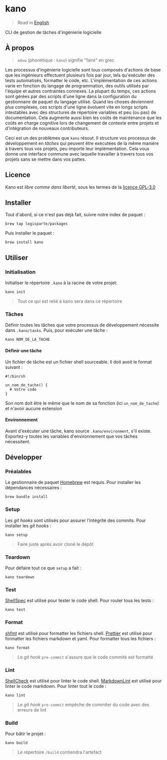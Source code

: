 # kano

> Read in [English](/docs/README.md)

CLI de gestion de tâches d'ingénierie logicielle

## À propos

> `κάνω` (phonétique : `káno`) signifie "faire" en grec

Les processus d'ingénierie logicielle sont tous composés d'actions de base que les ingénieurs
effectuent plusieurs fois par jour, tels qu'exécuter des tests automatisés, formatter le code,
etc. L'implémentation de ces actions varie en fonction du langage de programmation, des outils
utilisés par l'équipe et autres contraintes connexes. La plupart du temps, ces actions sont
gérées par des scripts d'une ligne dans la configuration du gestionnaire de paquet du langage
utilisé. Quand les choses deviennent plus complexes, ces scripts d'une ligne évoluent vite en
longs scripts intestables avec des structures de répertoire variables et peu (ou pas) de
documentation. Cela augmente aussi bien les coûts de maintenance que les coûts en charge
cognitive lors de changement de contexte entre projets et d'intégration de nouveaux
contributeurs.

Ceci est un des problèmes que `kano` résout. Il structure vos processus de développement en
_tâches_ qui peuvent être exécutées de la même manière à travers tous vos projets, peu importe
leur implémentation. Cela vous donne une interface commune avec laquelle travailler à travers
tous vos projets sans se mettre dans vos pattes.

## Licence

Kano est _libre comme dans liberté_, sous les termes de la [licence GPL-3.0](/LICENSE)

## Installer

Tout d'abord, si ce n'est pas déjà fait, suivre notre index de paquet :

```shell
brew tap logisparte/packages
```

Puis installer le paquet :

```shell
brew install kano
```

## Utiliser

### Initialisation

Initialiser le répertoire `.kano` à la racine de votre projet:

```shell
kano init
```

> Tout ce qui est relié à kano sera dans ce répertoire

### Tâches

Définir toutes les tâches que votre processus de développement nécessite dans `.kano/tasks`.
Puis, pour exécuter une tâche :

```shell
kano NOM_DE_LA_TACHE
```

#### Définir une tâche

Un fichier de tâche est un fichier shell sourceable. Il doit avoit le format suivant :

```shell
#!/bin/sh

un_nom_de_tache() {
  # Votre code
}

```

Son nom doit être le même que le nom de sa fonction (ici `un_nom_de_tache`) et n'avoir aucune
extension

#### Environnement

Avant d'exécuter une tâche, kano source `.kano/environment`, s'il existe. Exportez-y toutes les
variables d'environnement que vos tâches nécessitent.

## Développer

### Préalables

Le gestionnaire de paquet [Homebrew](https://github.com/Homebrew/brew) est requis. Pour
installer les dépendances nécessaires :

```shell
brew bundle install
```

### Setup

Les _git hooks_ sont utilisés pour assurer l'intégrité des commits. Pour installer les _git
hooks_ :

```shell
kano setup
```

> Faire juste après avoir cloné le dépôt

### Teardown

Pour défaire tout ce que `setup` a fait :

```shell
kano teardown
```

### Test

[ShellSpec](https://github.com/shellspec/shellspec) est utilisé pour tester le code shell. Pour
rouler tous les tests :

```shell
kano test
```

### Format

[shfmt](https://github.com/mvdan/sh) est utilisé pour formatter les fichiers shell.
[Prettier](https://github.com/prettier/prettier) est utilisé pour formatter les fichiers
markdown et yaml. Pour formatter tous les fichiers :

```shell
kano format
```

> Le _git hook_ `pre-commit` s'assure que le code commité est formatté

### Lint

[ShellCheck](https://github.com/koalaman/shellcheck) est utilisé pour linter le code shell.
[MarkdownLint](https://github.com/igorshubovych/markdownlint-cli) est utilisé pour linter le
code markdown. Pour linter tout le code :

```shell
kano lint
```

> Le _git hook_ `pre-commit` empêche de commiter du code avec des erreurs de lint

### Build

Pour bâtir le projet :

```shell
kano build
```

> Le répertoire `/build` contiendra l'artefact
